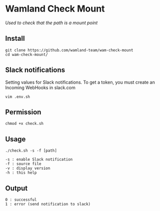 Wamland Check Mount
=====================
*Used to check that the path is a mount point*


## Install

```
git clone https://github.com/wamland-team/wam-check-mount
cd wam-check-mount/
```

## Slack notifications
Setting values for Slack notifications.
To get a token, you must create an Incoming WebHooks in slack.com
```
vim .env.sh
```

## Permission

```
chmod +x check.sh
```

## Usage

```
./check.sh -s -f [path]

-s : enable Slack notification
-f : source file
-v : display version
-h : this help
```

## Output
```
0 : successful
1 : error (send notification to slack)
```
